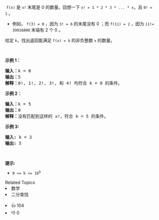 <p>&nbsp;<code>f(x)</code>&nbsp;是&nbsp;<code>x!</code>&nbsp;末尾是 0 的数量。回想一下&nbsp;<code>x! = 1 * 2 * 3 * ... * x</code>，且 <code>0! = 1</code>&nbsp;。</p>

<ul> 
 <li>例如，&nbsp;<code>f(3) = 0</code>&nbsp;，因为 <code>3! = 6</code> 的末尾没有 0 ；而 <code>f(11) = 2</code>&nbsp;，因为 <code>11!= 39916800</code> 末端有 2 个 0 。</li> 
</ul>

<p>给定&nbsp;<code>k</code>，找出返回能满足 <code>f(x) = k</code>&nbsp;的非负整数 <code>x</code>&nbsp;的数量。</p>

<p>&nbsp;</p>

<p><strong>示例 1：</strong><strong> </strong></p>

<pre>
<strong>输入：</strong>k = 0<strong>
输出：</strong>5<strong>
解释：</strong>0!, 1!, 2!, 3!, 和 4!&nbsp;均符合 k = 0 的条件。
</pre>

<p><strong>示例 2：</strong></p>

<pre>
<strong>输入：</strong>k = 5
<strong>输出：</strong>0
<strong>解释：</strong>没有匹配到这样的 x!，符合 k = 5 的条件。</pre>

<p><strong>示例 3:</strong></p>

<pre>
<strong>输入:</strong> k = 3
<strong>输出:</strong> 5
</pre>

<p>&nbsp;</p>

<p><strong>提示:</strong></p>

<ul> 
 <li><code>0 &lt;= k &lt;= 10<sup>9</sup></code></li> 
</ul>

<div><div>Related Topics</div><div><li>数学</li><li>二分查找</li></div></div><br><div><li>👍 104</li><li>👎 0</li></div>